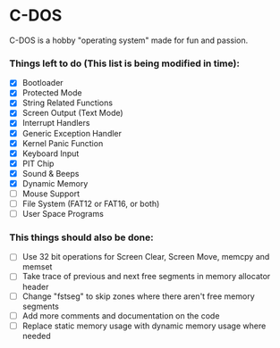 # C-DOS
C-DOS is a hobby "operating system" made for fun and passion.

### Things left to do (This list is being modified in time):
- [x] Bootloader
- [x] Protected Mode
- [x] String Related Functions
- [x] Screen Output (Text Mode)
- [x] Interrupt Handlers
- [x] Generic Exception Handler
- [x] Kernel Panic Function
- [x] Keyboard Input
- [x] PIT Chip
- [x] Sound & Beeps
- [x] Dynamic Memory
- [ ] Mouse Support
- [ ] File System (FAT12 or FAT16, or both)
- [ ] User Space Programs

### This things should also be done:
- [ ] Use 32 bit operations for Screen Clear, Screen Move, memcpy and memset
- [ ] Take trace of previous and next free segments in memory allocator header
- [ ] Change "fstseg" to skip zones where there aren't free memory segments
- [ ] Add more comments and documentation on the code
- [ ] Replace static memory usage with dynamic memory usage where needed